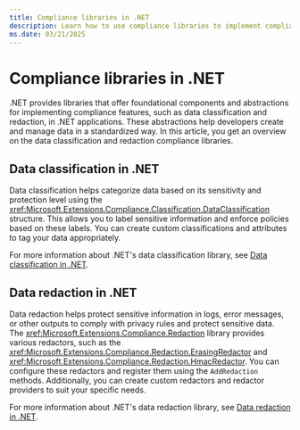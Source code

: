 ```yaml
---
title: Compliance libraries in .NET
description: Learn how to use compliance libraries to implement compliance features in .NET applications.
ms.date: 03/21/2025
---
```


# Compliance libraries in .NET

.NET provides libraries that offer foundational components and abstractions for implementing compliance features, such as data classification and redaction, in .NET applications. These abstractions help developers create and manage data in a standardized way. In this article, you get an overview on the data classification and redaction compliance libraries.

## Data classification in .NET

Data classification helps categorize data based on its sensitivity and protection level using the <xref:Microsoft.Extensions.Compliance.Classification.DataClassification> structure. This allows you to label sensitive information and enforce policies based on these labels. You can create custom classifications and attributes to tag your data appropriately.

For more information about .NET's data classification library, see [Data classification in .NET](data-classification.md).

## Data redaction in .NET

Data redaction helps protect sensitive information in logs, error messages, or other outputs to comply with privacy rules and protect sensitive data. The <xref:Microsoft.Extensions.Compliance.Redaction> library provides various redactors, such as the <xref:Microsoft.Extensions.Compliance.Redaction.ErasingRedactor> and <xref:Microsoft.Extensions.Compliance.Redaction.HmacRedactor>. You can configure these redactors and register them using the `AddRedaction` methods. Additionally, you can create custom redactors and redactor providers to suit your specific needs.

For more information about .NET's data redaction library, see [Data redaction in .NET](data-redaction.md).
